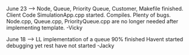 June 23 --> Node, Queue, Priority Queue, Customer, Makefile finished. Client Code SimulationApp.cpp started. Compiles. Plenty of bugs.
            Node.cpp, Queue.cpp, PriorityQueue.cpp are no longer needed after implementing template.
            -Vicky
            
June 18 --> LL implementation of a queue 90% finished Havent started debugging yet rest have not started  -Jacky

